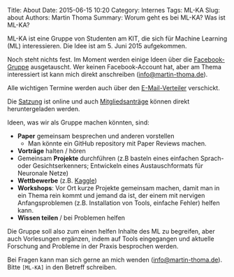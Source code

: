 Title: About
Date: 2015-06-15 10:20
Category: Internes
Tags: ML-KA
Slug: about
Authors: Martin Thoma
Summary: Worum geht es bei ML-KA? Was ist ML-KA?

ML-KA ist eine Gruppe von Studenten am KIT, die sich für Machine Learning (ML)
interessieren. Die Idee ist am 5.&nbsp;Juni&nbsp;2015 aufgekommen.

Noch steht nichts fest. Im Moment werden einige Ideen über die
[Facebook-Gruppe](https://www.facebook.com/groups/961427967221226/)
ausgetauscht. Wer keinen Facebook-Account hat, aber am Thema interessiert ist
kann mich direkt anschreiben (info@martin-thoma.de).

Alle wichtigen Termine werden auch über den
[E-Mail-Verteiler](https://www.lists.kit.edu/wws/info/ml) verschickt.

Die [Satzung](https://github.com/ML-KA/satzung) ist online und auch
[Mitgliedsanträge](https://github.com/ML-KA/documents/tree/master/membership-application)
können direkt heruntergeladen werden.


Ideen, was wir als Gruppe machen könnten, sind:

* **Paper** gemeinsam besprechen und anderen vorstellen
    * Man könnte ein GitHub repository mit Paper Reviews machen.
* **Vorträge** halten / hören
* Gemeinsam **Projekte** durchführen
  (z.B basteln eines einfachen Sprach- oder Gesichtserkenners; Entwickeln eines
   Austauschformats für Neuronale Netze)
* **Wettbewerbe** (z.B. [Kaggle](https://www.kaggle.com/))
* **Workshops**: Vor Ort kurze Projekte gemeinsam machen, damit man in ein Thema
  rein kommt und jemand da ist, der einem mit nervigen Anfangsproblemen
  (z.B. Installation von Tools, einfache Fehler) helfen kann.
* **Wissen teilen** / bei Problemen helfen

Die Gruppe soll also zum einen helfen Inhalte des ML zu begreifen, aber auch
Vorlesungen ergänzen, indem auf Tools eingegangen und aktuelle Forschung and
Probleme in der Praxis besprochen werden.

Bei Fragen kann man sich gerne an mich wenden (info@martin-thoma.de). Bitte
`[ML-KA]` in den Betreff schreiben.
